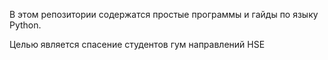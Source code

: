 В этом репозитории содержатся простые программы и гайды по языку Python. 

Целью является спасение студентов гум направлений HSE
